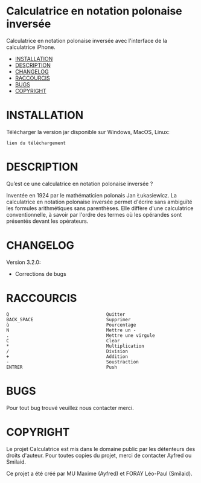 # Calculatrice en notation polonaise inversée
Calculatrice en notation polonaise inversée avec l'interface de la calculatrice iPhone.

- [INSTALLATION](#installation)
- [DESCRIPTION](#description)
- [CHANGELOG](#changelog)
- [RACCOURCIS](#raccourcis)
- [BUGS](#bugs)
- [COPYRIGHT](#copyright)

# INSTALLATION

Télécharger la version jar disponible sur Windows, MacOS, Linux:

    lien du téléchargement


# DESCRIPTION
Qu’est ce une calculatrice en notation polonaise inversée ?

Inventée en 1924 par le mathématicien polonais Jan Łukasiewicz. La calculatrice en notation polonaise inversée permet d'écrire sans ambiguïté les formules arithmétiques sans parenthèses. Elle diffère d'une calculatrice conventionnelle, à savoir par l'ordre des termes où les opérandes sont présentés devant les opérateurs.

# CHANGELOG

Version 3.2.0:

  - Corrections de bugs

# RACCOURCIS
    Q                                    Quitter
    BACK_SPACE                           Supprimer
    ù                                    Pourcentage                   
    N                                    Mettre un -
    .                                    Mettre une virgule
    C                                    Clear
    *                                    Multiplication
    /                                    Division
    +                                    Addition
    -                                    Soustraction
    ENTRER                               Push

# BUGS
Pour tout bug trouvé veuillez nous contacter merci. 

# COPYRIGHT

Le projet Calculatrice est mis dans le domaine public par les détenteurs des droits d'auteur.
Pour toutes copies du projet, merci de contacter Ayfred ou Smilaid.

Ce projet a été créé par MU Maxime (Ayfred) et FORAY Léo-Paul (Smilaid).
